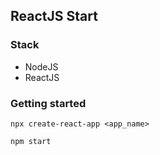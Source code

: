## ReactJS Start

### Stack

* NodeJS
* ReactJS

### Getting started

`npx create-react-app <app_name>`

`npm start`
